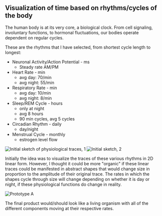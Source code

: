 ## Visualization of time based on rhythms/cycles of the body

The human body is at its very core, a biological clock. From cell signaling, involuntary functions, to hormonal fluctuations, our bodies operate dependent on regular cycles.

These are the rhythms that I have selected, from shortest cycle length to longest:
* Neuronal Activity/Action Potential - ms
  * Steady rate AM/PM
* Heart Rate - min
  * avg day: 70/min
  * avg night: 55/min
* Respiratory Rate - min
  * avg day: 10/min
  * avg night: 8/min
* Sleep/REM Cycle - hours
  * only at night
  * avg 8 hours
  * 90 min cycles, avg 5 cycles
* Circadian Rhythm - daily
  * day/night
* Menstrual Cycle - monthly
  * estrogen level flow
  
 ![Initial sketch of physiological traces, 1](https://github.com/samizdatco/dvia-2018/blob/master/1.mapping-time/students/pm/mio/process/DVIA2018_project1_sketch1.jpg)
 ![Initial sketch, 2](dhttps://github.com/samizdatco/dvia-2018/blob/master/1.mapping-time/students/pm/mio/process/DVIA2018_project1_sketch2.jpg)
 
Initially the idea was to visualize the traces of these various rhythms in 2D linear form. However, I thought it could be more "organic" if these linear traces could be manifested in abstract shapes that would change size in proportion to the amplitude of their original trace. The rates in which the shapes cycle through size will change depending on whether it is day or night, if these physiological functions do change in reality.

![Prototype A](https://github.com/samizdatco/dvia-2018/blob/master/1.mapping-time/students/pm/mio/process/DVIA2018_project1_protytpe.png)

The final product would/should look like a living organism with all of the different components moving at their respective rates.
